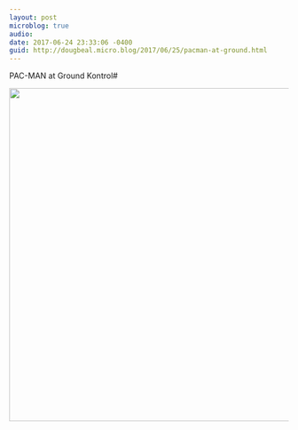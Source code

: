 ```yaml
---
layout: post
microblog: true
audio: 
date: 2017-06-24 23:33:06 -0400
guid: http://dougbeal.micro.blog/2017/06/25/pacman-at-ground.html
---
```

PAC-MAN at Ground Kontrol#

<img src="http://dougbeal.micro.blog/uploads/2017/0c48171cfc.jpg" width="600" height="600" style="height: auto" />
